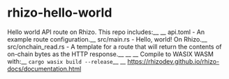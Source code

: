 # rhizo-hello-world
Hello world API route on Rhizo. This repo includes:__
__
api.toml - An example route configuration.__
src/main.rs - Hello, world! On Rhizo.__
src/onchain_read.rs - A template for a route that will return the contents of on-chain bytes as the HTTP response.__
__
__
Compile to WASIX WASM with:__
`cargo wasix build --release`__
__
https://rhizodev.github.io/rhizo-docs/documentation.html
